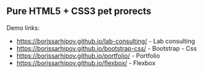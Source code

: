 ## Pure HTML5 + CSS3 pet prorects

Demo links:
* https://borissarhipov.github.io/lab-consulting/ - Lab consulting
* https://borissarhipov.github.io/bootstrap-css/ - Bootstrap - Css
* https://borissarhipov.github.io/portfolio/ - Portfolio
* https://borissarhipov.github.io/flexbox/ - Flexbox
